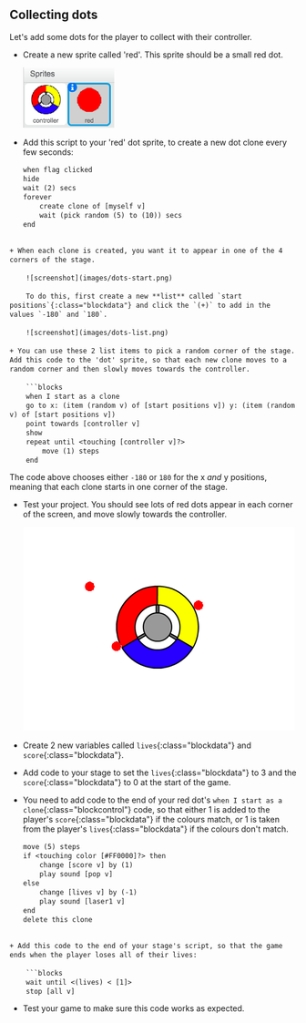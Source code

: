 ## Collecting dots

Let's add some dots for the player to collect with their controller.

+ Create a new sprite called 'red'. This sprite should be a small red dot.
    
    ![screenshot](images/dots-red.png)

+ Add this script to your 'red' dot sprite, to create a new dot clone every few seconds:
    
    ```blocks
    when flag clicked
    hide
    wait (2) secs
    forever
        create clone of [myself v]
        wait (pick random (5) to (10)) secs
    end
```

+ When each clone is created, you want it to appear in one of the 4 corners of the stage.
    
    ![screenshot](images/dots-start.png)
    
    To do this, first create a new **list** called `start positions`{:class="blockdata"} and click the `(+)` to add in the values `-180` and `180`.
    
    ![screenshot](images/dots-list.png)

+ You can use these 2 list items to pick a random corner of the stage. Add this code to the 'dot' sprite, so that each new clone moves to a random corner and then slowly moves towards the controller.
    
    ```blocks
    when I start as a clone
    go to x: (item (random v) of [start positions v]) y: (item (random v) of [start positions v])
    point towards [controller v]
    show
    repeat until <touching [controller v]?>
        move (1) steps
    end
```

The code above chooses either `-180` or `180` for the x *and* y positions, meaning that each clone starts in one corner of the stage.

+ Test your project. You should see lots of red dots appear in each corner of the screen, and move slowly towards the controller.
    
    ![screenshot](images/dots-red-test.png)

+ Create 2 new variables called `lives`{:class="blockdata"} and `score`{:class="blockdata"}.

+ Add code to your stage to set the `lives`{:class="blockdata"} to 3 and the `score`{:class="blockdata"} to 0 at the start of the game.

+ You need to add code to the end of your red dot's `when I start as a clone`{:class="blockcontrol"} code, so that either 1 is added to the player's `score`{:class="blockdata"} if the colours match, or 1 is taken from the player's `lives`{:class="blockdata"} if the colours don't match.
    
    ```blocks
    move (5) steps
    if <touching color [#FF0000]?> then
        change [score v] by (1)
        play sound [pop v]
    else
        change [lives v] by (-1)
        play sound [laser1 v]
    end
    delete this clone
```

+ Add this code to the end of your stage's script, so that the game ends when the player loses all of their lives:
    
    ```blocks
    wait until <(lives) < [1]>
    stop [all v]
```

+ Test your game to make sure this code works as expected.